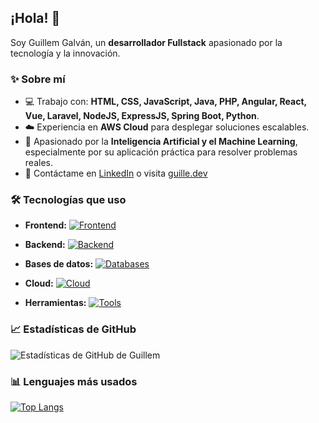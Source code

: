 ## ¡Hola! 👋

Soy Guillem Galván, un **desarrollador Fullstack** apasionado por la tecnología y la innovación.

### ✨ Sobre mí

* 💻 Trabajo con: **HTML, CSS, JavaScript, Java, PHP, Angular, React, Vue, Laravel, NodeJS, ExpressJS, Spring Boot, Python**.
* ☁️ Experiencia en **AWS Cloud** para desplegar soluciones escalables.
* 🌱 Apasionado por la **Inteligencia Artificial y el Machine Learning**, especialmente por su aplicación práctica para resolver problemas reales.
* 📧 Contáctame en [LinkedIn](https://www.linkedin.com/in/guillemgalvan/) o visita [guille.dev](https://guille.dev)

### 🛠️ Tecnologías que uso

* **Frontend:**
  [![Frontend](https://skillicons.dev/icons?i=html,css,js,ts,angular,react,vue,ajax)](https://skillicons.dev)

* **Backend:**
  [![Backend](https://skillicons.dev/icons?i=java,nodejs,express,spring,php,laravel,graphql)](https://skillicons.dev)

* **Bases de datos:**
  [![Databases](https://skillicons.dev/icons?i=mysql,mongodb)](https://skillicons.dev)

* **Cloud:**
  [![Cloud](https://skillicons.dev/icons?i=aws)](https://skillicons.dev)

* **Herramientas:**
  [![Tools](https://skillicons.dev/icons?i=git,github,docker)](https://skillicons.dev)

### 📈 Estadísticas de GitHub

![Estadísticas de GitHub de Guillem](https://github-readme-stats.vercel.app/api?username=GuillemGalvan\&show_icons=true\&theme=github_dark)

### 📊 Lenguajes más usados

[![Top Langs](https://github-readme-stats.vercel.app/api/top-langs/?username=GuillemGalvan\&layout=compact\&theme=github_dark)](https://github.com/anuraghazra/github-readme-stats)
